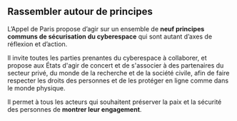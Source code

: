 ## Rassembler autour de principes

L’Appel de Paris propose d’agir sur un ensemble de **neuf principes communs de sécurisation du cyberespace** qui sont autant d’axes de réflexion et d’action.

Il invite toutes les parties prenantes du cyberespace à collaborer, et propose aux États d'agir de concert et de s'associer à des partenaires du secteur privé, du monde de la recherche et de la société civile, afin de faire respecter les droits des personnes et de les protéger en ligne comme dans le monde physique.

Il permet à tous les acteurs qui souhaitent préserver la paix et la sécurité des personnes de **montrer leur engagement**.
